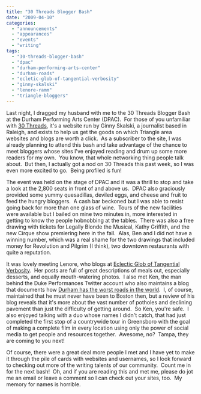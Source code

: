 ```yaml
---
title: "30 Threads Blogger Bash"
date: "2009-04-10"
categories: 
  - "announcements"
  - "appearances"
  - "events"
  - "writing"
tags: 
  - "30-threads-blogger-bash"
  - "dpac"
  - "durham-performing-arts-center"
  - "durham-roads"
  - "ecletic-glob-of-tangential-verbosity"
  - "ginny-skalski"
  - "lenore-ramm"
  - "triangle-bloggers"
---
```


Last night, I dragged my husband with me to the 30 Threads Blogger Bash at the Durham Performing Arts Center (DPAC).  For those of you unfamiliar with [30 Threads](http://www.30threads.com/), it's a website run by Ginny Skalski, a journalist based in Raleigh, and exists to help us get the goods on which Triangle area websites and blogs are worth a click.  As a subscriber to the site, I was already planning to attend this bash and take advantage of the chance to meet bloggers whose sites I've enjoyed reading and drum up some more readers for my own.  You know, that whole networking thing people talk about.  But then, I actually got a nod on 30 Threads this past week, so I was even more excited to go.  Being profiled is fun!

<!--more-->

The event was held on the stage of DPAC and it was a thrill to stop and take a look at the 2,800 seats in front of and above us.  DPAC also graciously provided some yummy quesadillas, deviled eggs, and cheese and fruit to feed the hungry bloggers.  A cash bar beckoned but I was able to resist going back for more than one glass of wine.  Tours of the new facilities were available but I bailed on mine two minutes in, more interested in getting to know the people hobnobbing at the tables.  There was also a free drawing with tickets for Legally Blonde the Musical, Kathy Griffith, and the new Cirque show premiering here in the fall.  Alas, Ben and I did not have a winning number, which was a real shame for the two drawings that included money for Revolution and Pilgrim (I think), two downtown restaurants with quite a reputation.

It was lovely meeting Lenore, who blogs at [Eclectic Glob of Tangential Verbosity](http://eronel.blogspot.com/).  Her posts are full of great descriptions of meals out, especially desserts, and equally mouth-watering photos.  I also met Ken, the man behind the Duke Performances Twitter account who also maintains a blog that documents how [Durham has the worst roads in the world](http://durhamhastheworstroadsintheworld.blogspot.com/2009/01/durham-has-worst-roads-in-world.html).  I, of course, maintained that he must never have been to Boston then, but a review of his blog reveals that it's more about the vast number of potholes and declining pavement than just the difficulty of getting around.  So Ken, you're safe.  I also enjoyed talking with a duo whose names I didn't catch, that had just completed the first stop of a countrywide tour in Greensboro with the goal of making a complete film in every location using only the power of social media to get people and resources together.  Awesome, no?  Tampa, they are coming to you next!

Of course, there were a great deal more people I met and I have yet to make it through the pile of cards with websites and usernames, so I look forward to checking out more of the writing talents of our community.  Count me in for the next bash!  Oh, and if you are reading this and met me, please do jot me an email or leave a comment so I can check out your sites, too.  My memory for names is horrible.
